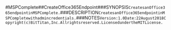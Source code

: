 #MSPComplete##CreateOffice365Endpoint###SYNOPSIS```CreatesanOffice365endpointinMSPComplete.```###DESCRIPTION```CreatesanOffice365endpointinMSPCompletewithadmincredentials.```###NOTES```Version:1.0Date:22August2018Copyright(c)BitTitan,Inc.Allrightsreserved.LicensedundertheMITLicense.```
